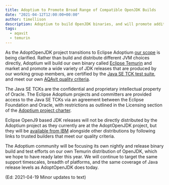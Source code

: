 ```yaml
---
title: Adoptium to Promote Broad Range of Compatible OpenJDK Builds
date: "2021-04-12T12:00:00+00:00"
author: timellison
description: Adoptium to build OpenJDK binaries, and will promote additional high quality builds.
tags:
  - aqavit
  - temurin
---
```


As the AdoptOpenJDK project transitions to Eclipse Adoptium
[our scope](https://projects.eclipse.org/projects/adoptium/charter) is being clarified. Rather than
build and distribute different JVM choices directly, Adoptium will build our own binary called
[Eclipse Temurin](https://projects.eclipse.org/projects/adoptium.temurin) and market and promote a wide
variety of JDK releases that are produced by our working group members, are certified by the
[Java SE TCK test suite](https://openjdk.java.net/groups/conformance/JckAccess/), and meet our
own [AQAvit quality criteria](https://projects.eclipse.org/projects/adoptium.aqavit).

The Java SE TCKs are the confidential and proprietary intellectual property of Oracle. The
Eclipse Adoptium projects and committers are provided access to the Java SE TCKs via an agreement
between the Eclipse Foundation and Oracle, with restrictions as outlined in the Licensing section
of the [Adoptium project charter](https://projects.eclipse.org/projects/adoptium/charter).

Eclipse OpenJ9 based JDK releases will not be directly distributed by the
Adoptium project as they currently are at the AdoptOpenJDK project, but they will be
[available from IBM](https://developer.ibm.com/blogs/ibm-joins-eclipse-adoptium-and-offers-free-certified-jdks-with-eclipse-openj9/)
alongside other distributions by following links to trusted builders that meet our quality criteria.

The Adoptium community will be focusing its own nightly and release binary build and test efforts
on our own Temurin distribution of OpenJDK,
which we hope to have ready later this year. We will continue to target the same support timescales,
breadth of platforms, and the same coverage of Java release levels as AdoptOpenJDK does today.

(Ed: 2021-04-19 Minor updates to text)
